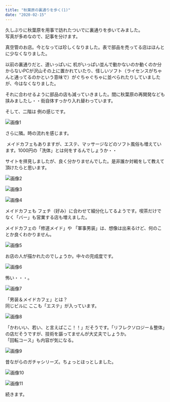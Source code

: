 ```yaml
---
title: "秋葉原の裏通りを歩く(1)"
date: "2020-02-15"
---
```


久しぶりに秋葉原を用事で訪れたついでに裏通りを歩いてみました。  
写真が多めなので、記事を分けます。

真空管のお店。今となっては珍しくなりました。表で部品を売ってる店はほんとに少なくなりました。

以前の裏通りだと、道いっぱいに 机がいっぱい並んで動かないのか動くのか分からないPCが沢山その上に置かれていたり、怪しいソフト（ライセンスがちゃんと通ってるのかという意味で）がぐちゃぐちゃに並べられたりしていましたが、今はなくなりました。

それに合わせるように部品の店も減っていきました。間に秋葉原の再開発なども挟みましたし・・街自体すっかり入れ替わっています。

そして、二階は 例の感じです。

![画像1](/assets/n3867b23ecf2c_picture_pc_c504732d6af734a4a8d3a7401133465c.jpg)

さらに隣。時の流れを感じます。

 メイドカフェもありますが、エステ、マッサージなどのソフト風俗も増えています。1000円の「洗体」とは何をするんでしょうか・・  

サイトを拝見しましたが、良く分かりませんでした。是非誰か対戦をして教えて頂けたらと思います。

![画像2](/assets/n3867b23ecf2c_picture_pc_3078b562906315b96b01ef2474c8104c.jpg)

![画像3](/assets/n3867b23ecf2c_picture_pc_708c9f1d493477b1c1eef16b045f3ddf.jpg)

![画像4](/assets/n3867b23ecf2c_picture_pc_04e8a575c5da4db3cb91df25ab8d8a04.jpg)

メイドカフェも フェチ（好み）に合わせて細分化してるようです。喫茶だけでなく「バー」も営業する店も増えました。  

メイドカフェの「修道メイド」や 「軍事男装」は、想像は出来るけど、何のことか良くわかりません。

![画像5](/assets/n3867b23ecf2c_picture_pc_ace84480ee94db475599b9d214c4d958.jpg)

お店の人が描かれたのでしょうか。中々の完成度です。

![画像6](/assets/n3867b23ecf2c_picture_pc_3e28e82860b0a799addc7c4040937531.jpg)

怖い・・・。

![画像7](/assets/n3867b23ecf2c_picture_pc_4f5bad5d7620984d380407269356a029.jpg)

「男装＆メイドカフェ」とは？  
同じビルに ここも「エステ」が入っています。  

![画像8](/assets/n3867b23ecf2c_picture_pc_31c05b564aeef1db969f26884fd576fe.jpg)

「かわいい、若い、と言えばここ！！」だそうです。「リフレクソロジー＆整体」の店だそうですが、技術を謳ってませんが大丈夫でしょうか。  
「回転コース」も内容が気になる。

![画像9](/assets/n3867b23ecf2c_picture_pc_05805c2f8309d67ba999df627a3d3c26.jpg)

昔ながらのガチャシリーズ。ちょっとほっとしました。

![画像10](/assets/n3867b23ecf2c_picture_pc_5a1da411629f97387ca184e379683629.jpg)

![画像11](/assets/n3867b23ecf2c_picture_pc_dcfd1178aa8549373ef2e87b222c680c.jpg)

続きます。
